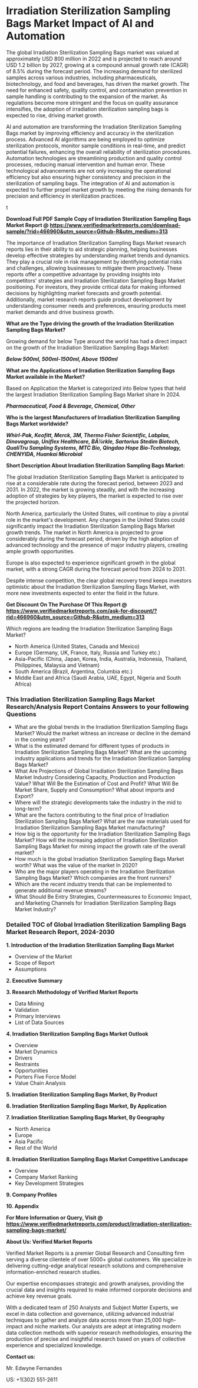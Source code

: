 <meta name="title" content="Global Irradiation Sterilization Sampling Bags Market Impact of AI and Automation"><meta name="description" content="The global Irradiation Sterilization Sampling Bags market was valued at approximately USD 800 million in 2022 and is projected to reach around USD 1.2 billion by 2027,"><meta name="title" content="Irradiation Sterilization Sampling Bags Market Size, Share, Scope, Trends, Growth, Opportunities, Analysis, Forecast"><h1>Irradiation Sterilization Sampling Bags Market Impact of AI and Automation</h1><p>The global Irradiation Sterilization Sampling Bags market was valued at approximately USD 800 million in 2022 and is projected to reach around USD 1.2 billion by 2027, growing at a compound annual growth rate (CAGR) of 8.5% during the forecast period. The increasing demand for sterilized samples across various industries, including pharmaceuticals, biotechnology, and food and beverages, has driven the market growth. The need for enhanced safety, quality control, and contamination prevention in sample handling is contributing to the expansion of the market. As regulations become more stringent and the focus on quality assurance intensifies, the adoption of irradiation sterilization sampling bags is expected to rise, driving market growth.</p><p>AI and automation are transforming the Irradiation Sterilization Sampling Bags market by improving efficiency and accuracy in the sterilization process. Advanced AI algorithms are being employed to optimize sterilization protocols, monitor sample conditions in real-time, and predict potential failures, enhancing the overall reliability of sterilization procedures. Automation technologies are streamlining production and quality control processes, reducing manual intervention and human error. These technological advancements are not only increasing the operational efficiency but also ensuring higher consistency and precision in the sterilization of sampling bags. The integration of AI and automation is expected to further propel market growth by meeting the rising demands for precision and efficiency in sterilization practices.</p>t</p><p id="" class=""><strong>Download Full PDF Sample Copy of Irradiation Sterilization Sampling Bags Market Report @ <a href="https://www.verifiedmarketreports.com/download-sample/?rid=466960&utm_source=Github-R&utm_medium=313" target="_blank">https://www.verifiedmarketreports.com/download-sample/?rid=466960&utm_source=Github-R&utm_medium=313</a></strong></p><p>The importance of&nbsp;Irradiation Sterilization Sampling Bags Market research reports lies in their ability to aid strategic planning, helping businesses develop effective strategies by understanding market trends and dynamics. They play a crucial role in risk management by identifying potential risks and challenges, allowing businesses to mitigate them proactively. These reports offer a competitive advantage by providing insights into competitors' strategies and Irradiation Sterilization Sampling Bags Market positioning. For investors, they provide critical data for making informed decisions by highlighting market forecasts and growth potential. Additionally, market research reports guide product development by understanding consumer needs and preferences, ensuring products meet market demands and drive business growth.</p><p><strong>What are the&nbsp;Type driving the growth of the Irradiation Sterilization Sampling Bags Market?</strong></p><p id="" class="">Growing demand for below Type around the world has had a direct impact on the growth of the Irradiation Sterilization Sampling Bags Market:</p><em><strong>Below 500ml, 500ml-1500ml, Above 1500ml</strong></em></p><strong>What are the&nbsp;Applications&nbsp;of Irradiation Sterilization Sampling Bags Market available in the Market?</strong></p><p id="" class="">Based on Application the Market is categorized into Below types that held the largest Irradiation Sterilization Sampling Bags Market share In 2024.</p><em><strong>Pharmaceutical, Food & Beverage, Chemical, Other</strong></em></p><strong>Who is the largest Manufacturers of Irradiation Sterilization Sampling Bags Market worldwide?</strong></p><p><em><strong>Whirl-Pak, Keofitt, Merck, 3M, Thermo Fisher Scientific, Labplas, Dinovagroup, Uniflex Healthcare, BÃ¼rkle, Sartorius Stedim Biotech, QualiTru Sampling Systems, MTC Bio, Qingdao Hope Bio-Tcehnology, CHENYIDA, Huankai Microbial</strong></em></p><p id="" class=""><strong>Short Description About Irradiation Sterilization Sampling Bags Market:</strong></p><p>The global Irradiation Sterilization Sampling Bags Market is anticipated to rise at a considerable rate during the forecast period, between 2023 and 2031. In 2022, the market is growing steadily, and with the increasing adoption of strategies by key players, the market is expected to rise over the projected horizon.</p><p>North America, particularly the United States, will continue to play a pivotal role in the market's development. Any changes in the United States could significantly impact the Irradiation Sterilization Sampling Bags Market growth trends. The market in North America is projected to grow considerably during the forecast period, driven by the high adoption of advanced technology and the presence of major industry players, creating ample growth opportunities.</p><p>Europe is also expected to experience significant growth in the global market, with a strong CAGR during the forecast period from 2024 to 2031.</p><p>Despite intense competition, the clear global recovery trend keeps investors optimistic about the Irradiation Sterilization Sampling Bags Market, with more new investments expected to enter the field in the future.</p><p id="" class=""><strong>Get Discount On The Purchase Of This Report @ <a href="https://www.verifiedmarketreports.com/ask-for-discount/?rid=466960&utm_source=Github-R&utm_medium=313" target="_blank">https://www.verifiedmarketreports.com/ask-for-discount/?rid=466960&utm_source=Github-R&utm_medium=313</a></strong></p>Which regions are leading the Irradiation Sterilization Sampling Bags Market?</p><ul><li>North America (United States, Canada and Mexico)</li><li>Europe (Germany, UK, France, Italy, Russia and Turkey etc.)</li><li>Asia-Pacific (China, Japan, Korea, India, Australia, Indonesia, Thailand, Philippines, Malaysia and Vietnam)</li><li>South America (Brazil, Argentina, Columbia etc.)</li><li>Middle East and Africa (Saudi Arabia, UAE, Egypt, Nigeria and South Africa)</li></ul><h3 id="" class="">This Irradiation Sterilization Sampling Bags Market Research/Analysis Report Contains Answers to your following Questions</h3><ul><li>What are the global trends in the Irradiation Sterilization Sampling Bags Market? Would the market witness an increase or decline in the demand in the coming years?</li><li>What is the estimated demand for different types of products in Irradiation Sterilization Sampling Bags Market? What are the upcoming industry applications and trends for the Irradiation Sterilization Sampling Bags Market?</li><li>What Are Projections of Global Irradiation Sterilization Sampling Bags Market Industry Considering Capacity, Production and Production Value? What Will Be the Estimation of Cost and Profit? What Will Be Market Share, Supply and Consumption? What about imports and Export?</li><li>Where will the strategic developments take the industry in the mid to long-term?</li><li>What are the factors contributing to the final price of Irradiation Sterilization Sampling Bags Market? What are the raw materials used for Irradiation Sterilization Sampling Bags Market manufacturing?</li><li>How big is the opportunity for the Irradiation Sterilization Sampling Bags Market? How will the increasing adoption of Irradiation Sterilization Sampling Bags Market for mining impact the growth rate of the overall market?</li><li>How much is the global Irradiation Sterilization Sampling Bags Market worth? What was the value of the market In 2020?</li><li>Who are the major players operating in the Irradiation Sterilization Sampling Bags Market? Which companies are the front runners?</li><li>Which are the recent industry trends that can be implemented to generate additional revenue streams?</li><li>What Should Be Entry Strategies, Countermeasures to Economic Impact, and Marketing Channels for Irradiation Sterilization Sampling Bags Market Industry?</li></ul><h3 id="" class="">Detailed TOC of Global Irradiation Sterilization Sampling Bags Market Research Report, 2024-2030</h3><p id="" class=""><strong>1. Introduction of the Irradiation Sterilization Sampling Bags Market</strong></p><ul><li>Overview of the Market</li><li>Scope of Report</li><li>Assumptions</li></ul><p id="" class=""><strong>2. Executive Summary</strong></p><p id="" class=""><strong>3. Research Methodology of Verified Market Reports</strong></p><ul><li>Data Mining</li><li>Validation</li><li>Primary Interviews</li><li>List of Data Sources</li></ul><p id="" class=""><strong>4. Irradiation Sterilization Sampling Bags Market Outlook</strong></p><ul><li>Overview</li><li>Market Dynamics</li><li>Drivers</li><li>Restraints</li><li>Opportunities</li><li>Porters Five Force Model</li><li>Value Chain Analysis</li></ul><p id="" class=""><strong>5. Irradiation Sterilization Sampling Bags Market, By Product</strong></p><p id="" class=""><strong>6. Irradiation Sterilization Sampling Bags Market, By Application</strong></p><p id="" class=""><strong>7. Irradiation Sterilization Sampling Bags Market, By Geography</strong></p><ul><li>North America</li><li>Europe</li><li>Asia Pacific</li><li>Rest of the World</li></ul><p id="" class=""><strong>8. Irradiation Sterilization Sampling Bags Market Competitive Landscape</strong></p><ul><li>Overview</li><li>Company Market Ranking</li><li>Key Development Strategies</li></ul><p id="" class=""><strong>9. Company Profiles</strong></p><p id="" class=""><strong>10. Appendix</strong></p><p id="" class=""><strong>For More Information or Query, Visit @ <a href="https://www.verifiedmarketreports.com/product/irradiation-sterilization-sampling-bags-market/" target="_blank">https://www.verifiedmarketreports.com/product/irradiation-sterilization-sampling-bags-market/</a></strong></p><p id="" class=""><strong>About Us: Verified Market Reports</strong></p><p id="" class="">Verified Market Reports is a premier Global Research and Consulting firm serving a diverse clientele of over 5000+ global customers. We specialize in delivering cutting-edge analytical research solutions and comprehensive information-enriched research studies.</p><p id="" class="">Our expertise encompasses strategic and growth analyses, providing the crucial data and insights required to make informed corporate decisions and achieve key revenue goals.</p><p id="" class="">With a dedicated team of 250 Analysts and Subject Matter Experts, we excel in data collection and governance, utilizing advanced industrial techniques to gather and analyze data across more than 25,000 high-impact and niche markets. Our analysts are adept at integrating modern data collection methods with superior research methodologies, ensuring the production of precise and insightful research based on years of collective experience and specialized knowledge.</p><p id="" class=""><strong>Contact us:</strong></p><p id="" class="">Mr. Edwyne Fernandes</p><p id="" class="">US: +1(302) 551-2611</p>